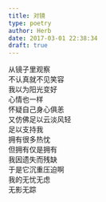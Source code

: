 ```yaml
---  
title: 对镜  
type: poetry  
author: Herb  
date: 2017-03-01 22:38:34  
draft: true
---  
```

从镜子里观察  
不认真就不见笑容  
我以为阳光变好  
心情也一样    
怀疑自己身心俱恙  
又仿佛足以云淡风轻  
足以支持我  
拥有很多热忱    
但拥有仅是拥有  
我因遗失而残缺  
于是它沉重压迫啊  
我的无忧无虑  
无影无踪